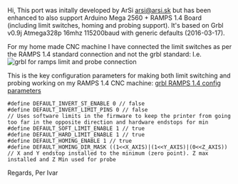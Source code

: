 Hi,
This port was initally developed by ArSi arsi@arsi.sk but has been enhanced to also support Arduino Mega 2560 + RAMPS 1.4 Board (including limit switches, homing and probing support).
It's based on Grbl v0.9j Atmega328p 16mhz 115200baud with generic defaults (2016-03-17).

For my home made CNC machine I have connected the limit switches as per the RAMPS 1.4 standard connection and not the grbl standard:
I.e. 
![grbl for ramps limit and probe connection](https://user-images.githubusercontent.com/942356/51804562-c217f480-2262-11e9-9f21-33e7b92b00d6.png)

This is the key configuration parameters for making both limit switching and probing working on my RAMPS 1.4 CNC machine:
[grbl RAMPS 1.4 config parameters](/grbl/defaults/defaults_pulpitrockcnc.h)
```
#define DEFAULT_INVERT_ST_ENABLE 0 // false
#define DEFAULT_INVERT_LIMIT_PINS 0 // false
// Uses software limits in the firmware to keep the printer from going too far in the opposite direction and hardware endstops for min
#define DEFAULT_SOFT_LIMIT_ENABLE 1 // true
#define DEFAULT_HARD_LIMIT_ENABLE 1 // true
#define DEFAULT_HOMING_ENABLE 1 // true
#define DEFAULT_HOMING_DIR_MASK ((1<<X_AXIS)|(1<<Y_AXIS)|(0<<Z_AXIS)) // X and Y endstop installed to the minimum (zero point). Z max installed and Z Min used for probe
```

Regards,
Per Ivar
